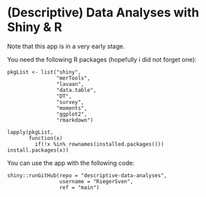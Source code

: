 # (Descriptive) Data Analyses with Shiny & R

Note that this app is in a very early stage.

You need the following R packages (hopefully i did not forget one):


```
pkgList <- list("shiny",
                "merTools",
                "lavaan",
                "data.table",
                "DT",
                "survey",
                "moments",
                "ggplot2",
                "rmarkdown")
                
lapply(pkgList,
       function(x) 
         if(!x %in% rownames(installed.packages())) install.packages(x))
```

You can use the app with the following code:

```
shiny::runGitHub(repo = "descriptive-data-analyses",
                 username = "RiegerSven",
                 ref = "main")
```
